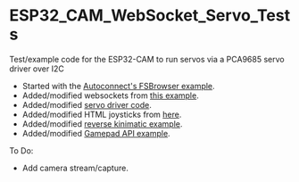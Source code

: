 # ESP32_CAM_WebSocket_Servo_Tests
Test/example code for the ESP32-CAM to run servos via a PCA9685 servo driver over I2C

- Started with the [Autoconnect's FSBrowser example](https://github.com/Hieromon/AutoConnect/tree/master/examples/FSBrowser).
- Added/modified websockets from [this example](https://github.com/acrobotic/Ai_Tips_ESP8266/tree/master/webserver_websockets).
- Added/modified [servo driver code](https://github.com/adafruit/Adafruit-PWM-Servo-Driver-Library/blob/master/examples/servo/servo.ino).
- Added/modified HTML joysticks from [here](https://github.com/stemkoski/HTML-Joysticks).
- Added/modified [reverse kinimatic example](https://www.instructables.com/id/Arduino-Control-Robot-Arm-Via-Web/).
- Added/modified [Gamepad API example](https://github.com/luser/gamepadtest).

To Do:
- Add camera stream/capture.

